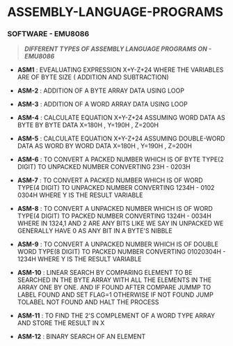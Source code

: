 # ASSEMBLY-LANGUAGE-PROGRAMS
### SOFTWARE - EMU8086
>**_DIFFERENT TYPES OF ASSEMBLY LANGUAGE PROGRAMS ON - EMU8086_**

- **ASM1** : EVEALUATING EXPRESSION X+Y-Z+24 WHERE THE VARIABLES ARE OF BYTE SIZE ( ADDITION AND SUBTRACTION)

- **ASM-2** : ADDITION OF A BYTE ARRAY DATA USING LOOP

- **ASM-3** :  ADDITION OF A WORD ARRAY DATA USING LOOP

- **ASM-4** : CALCULATE EQUATION X+Y-Z+24 ASSUMING WORD DATA AS BYTE BY BYTE DATA
        X=180H , Y=190H , Z=200H

- **ASM-5** : CALCULATE EQUATION X+Y-Z+24 ASSUMING DOUBLE-WORD DATA AS WORD BY WORD DATA
        X=180H , Y=190H , Z=200H

- **ASM-6** : TO CONVERT A PACKED NUMBER WHICH IS OF BYTE TYPE(2 DIGIT)  TO UNPACKED NUMBER
	 CONVERTING 23H - 0203H

- **ASM-7** : TO CONVERT A PACKED NUMBER WHICH IS OF WORD TYPE(4 DIGIT)  TO UNPACKED NUMBER
	CONVERTING 1234H - 0102 0304H WHERE Y IS THE RESULT VARIABLE 

- **ASM-8** : TO CONVERT A UNPACKED NUMBER WHICH IS OF WORD TYPE(4 DIGIT) TO PACKED NUMBER
	CONVERTING 1324H - 0034H WHERE IN 1324,1 AND 2 ARE ANY BITS LIKE WE SAY IN UNPACKED
	WE GENERALLY HAVE 0 AS ANY BIT IN A BYTE'S NIBBLE

- **ASM-9** : TO CONVERT A UNPACKED NUMBER WHICH IS OF DOUBLE WORD TYPE(8 DIGIT) TO PACKED NUMBER
	CONVERTING 01020304H - 1234H WHERE Y IS THE RESULT VARIABLE

- **ASM-10** : LINEAR SEARCH BY COMPARING ELEMENT TO BE SEARCHED IN THE BYTE ARRAY WITH ALL THE
	 ELEMENTS IN THE ARRAY ONE BY ONE. AND IF FOUND AFTER COMPARE JUMMP TO LABEL FOUND
	 AND SET FLAG=1 OTHERWISE IF NOT FOUND JUMP TOLABEL NOT FOUND AND HALT THE PROCESS 

- **ASM-11** : TO FIND THE 2'S COMPLEMENT OF A WORD TYPE ARRAY AND STORE THE RESULT IN X 

- **ASM-12** : BINARY SEARCH OF AN ELEMENT
